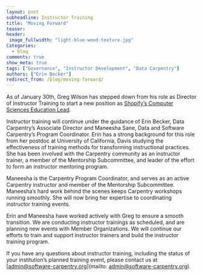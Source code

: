 ```yaml
---
layout: post  
subheadline: Instructor Training   
title: "Moving Forward"  
teaser:  
header:  
 image_fullwidth: "light-blue-wood-texture.jpg"  
Categories:  
  - blog  
comments: true  
show_meta: true    
tags: ["Governance", "Instructor Development", "Data Carpentry"]
authors: ["Erin Becker"]    
redirect_from: /blog/moving-forward/
---  
```

As of January 30th, Greg Wilson has stepped down from his role as Director of Instructor Training to start a new position as 
[Shopify’s Computer Sciences Education Lead](https://software-carpentry.org/blog/2016/12/next-steps.html).  

Instructor training will continue under the guidance of Erin Becker, Data Carpentry’s Associate Director and Maneesha Sane, 
Data and Software Carpentry’s Program Coordinator. Erin has a strong background for this role from her postdoc at University of 
California, Davis studying the effectiveness of training methods for transforming instructional practices. She has been involved 
with the Carpentry community as an instructor trainer, a member of the Mentorship Subcommittee, and leader of the effort to form an 
instructor mentoring program.  

Maneesha is the Carpentry Program Coordinator, and serves as an active Carpentry instructor and member of the Mentorship Subcommittee. 
Maneesha’s hard work behind the scenes keeps Carpentry workshops running smoothly. She will now bring her expertise to coordinating 
instructor training events.  

Erin and Maneesha have worked actively with Greg to ensure a smooth transition. We are conducting instructor trainings as scheduled, 
and are planning new events with Member Organizations. We will continue our efforts to train and support instructor trainers and build
the instructor training program.    

If you have any questions about instructor training, including the status of your institution’s planned training event, please contact
us at [admin@software-carpentry.org](mailto: admin@software-carpentry.org).   
